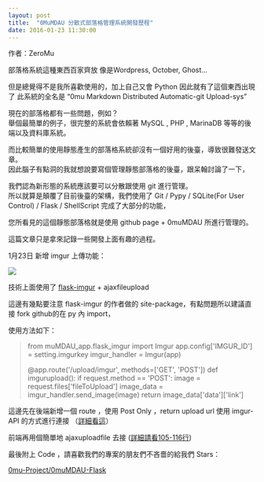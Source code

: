```yaml
---
layout: post
title:  "0MuMDAU 分散式部落格管理系統開發歷程" 
date: 2016-01-23 11:30:00
---
```

作者：ZeroMu

部落格系統這種東西百家齊放 像是Wordpress, October, Ghost... 

但是總覺得不是我所喜歡使用的，加上自己又會 Python 因此就有了這個東西出現了
此系統的全名是 “0mu Markdown Distributed Automatic-git Upload-sys”

現在的部落格都有一些問題，例如？   
舉個最簡單的例子，很完整的系統會依賴著 MySQL , PHP , MarinaDB 等等的後端以及資料庫系統。    


而比較簡單的使用靜態產生的部落格系統卻沒有一個好用的後臺，導致很難發送文章。   
因此腦子有點洞的我就想說要寫個管理靜態部落格的後臺，跟呆翰討論了一下，   

我們認為新形態的系統應該要可以分散跟使用 git 進行管理。   
所以就算是顛覆了目前後臺的架構，我們使用了 Git / Pypy / SQLite(For User Control) / Flask / ShellScript 完成了大部分的功能，   

您所看見的這個靜態部落格就是使用 github page + 0muMDAU 所進行管理的。   

這篇文章只是拿來記錄一些開發上面有趣的過程。

1月23日 新增 imgur 上傳功能：

<img src="http://i.imgur.com/rNgcipa.png" style="max-width: 100%">

技術上面使用了 [flask-imgur](https://github.com/exaroth/flask-imgur) + ajaxfileupload

這邊有幾點要注意 flask-imgur 的作者做的 site-package，有點問題所以建議直接 fork github的在 py 內 import，  

使用方法如下：


> 
> from muMDAU_app.flask_imgur import Imgur
> app.config['IMGUR_ID'] = setting.imgurkey
> imgur_handler = Imgur(app)
> 
> @app.route('/upload/imgur', methods=['GET', 'POST'])
> def imgurupload():
>      if request.method == 'POST':
>          image = request.files['fileToUpload']
>          image_data = imgur_handler.send_image(image)
>          return image_data['data']['link']


這邊先在後端新增一個 route ，使用 Post Only ，return upload url
使用 imgur-API 的方式進行連接 （[詳細看這](https://api.imgur.com/)）

前端再用個簡單地 ajaxuploadfile 去接 ([詳細請看105-116行](https://github.com/0mu-Project/0muMDAU-Flask/blob/master/muMDAU_app/templates/panel.html))



最後附上 Code ，請喜歡我們的專案的朋友們不吝嗇的給我們 Stars：

<a class="embedly-card" href="https://github.com/0mu-Project/0muMDAU-Flask">0mu-Project/0muMDAU-Flask</a>
<script async src="//cdn.embedly.com/widgets/platform.js" charset="UTF-8"></script>





